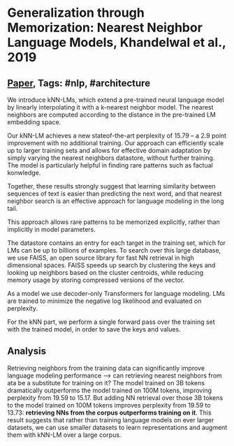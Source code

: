 # Generalization through Memorization: Nearest Neighbor Language Models, Khandelwal et al., 2019

## [Paper](https://arxiv.org/abs/1911.00172), Tags: \#nlp, \#architecture

We introduce kNN-LMs, which extend a pre-trained neural language model by linearly interpolating it with a k-nearest neighbor model. The nearest neighbors are computed according to the distance in the pre-trained LM embedding space.

Our kNN-LM achieves a new stateof-the-art perplexity of 15.79 – a 2.9 point improvement with no additional training. Our approach can efficiently scale up to larger training sets and allows for effective domain adaptation by simply varying the nearest neighbors datastore, without further training. The model is particularly helpful in finding rare patterns such as factual konwledge.

Together, these results strongly suggest that learning similarity between sequences of text is easier than predicting the next word, and that nearest neighbor search is an effective approach for language modeling in the long tail.

This approach allows rare patterns to be memorized explicitly, rather than implicitly in model parameters.

The datastore contains an entry for each target in the training set, which for LMs can be up to billions of examples. To search over this large database, we use FAISS, an open source library for fast NN retrieval in high dimensional spaces. FAISS speeds up search by clustering the keys and looking up neighbors based on the cluster centroids, while reducing memory usage by storing compressed versions of the vector.

As a model we use decoder-only Transformers for language modeling. LMs are trained to minimize the negative log likelihood and evaluated on perplexity.

For the kNN part, we perform a single forward pass over the training set with the trained model, in order to save the keys and values.

## Analysis

Retrieving neighbors from the training data can significantly improve language modeling performance --> can retrieving nearest neighbors from ata be a substitute for training on it? The model trained on 3B tokens dramatically outperforms the model trained on 100M tokens, improving perplexity from 19.59 to 15.17. But adding NN retrieval over those 3B tokens to the model trained on 100M tokens improves perplexity from 19.59 to 13.73: **retrieving NNs from the corpus outperforms training on it**. This result suggests that rather than training language models on ever larger datasets, we can use smaller datasets to learn representations and augment them with kNN-LM over a large corpus.

